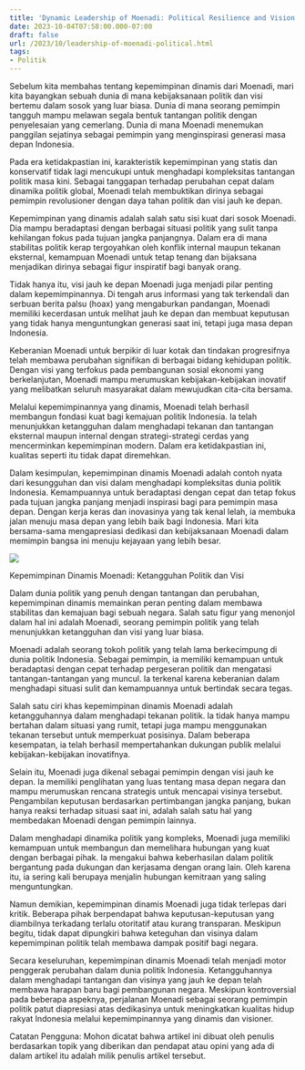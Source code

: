 ```yaml
---
title: 'Dynamic Leadership of Moenadi: Political Resilience and Vision'
date: 2023-10-04T07:58:00.000-07:00
draft: false
url: /2023/10/leadership-of-moenadi-political.html
tags: 
- Politik
---
```


  

Sebelum kita membahas tentang kepemimpinan dinamis dari Moenadi, mari kita bayangkan sebuah dunia di mana kebijaksanaan politik dan visi bertemu dalam sosok yang luar biasa. Dunia di mana seorang pemimpin tangguh mampu melawan segala bentuk tantangan politik dengan penyelesaian yang cemerlang. Dunia di mana Moenadi menemukan panggilan sejatinya sebagai pemimpin yang menginspirasi generasi masa depan Indonesia.

  

Pada era ketidakpastian ini, karakteristik kepemimpinan yang statis dan konservatif tidak lagi mencukupi untuk menghadapi kompleksitas tantangan politik masa kini. Sebagai tanggapan terhadap perubahan cepat dalam dinamika politik global, Moenadi telah membuktikan dirinya sebagai pemimpin revolusioner dengan daya tahan politik dan visi jauh ke depan.

  

Kepemimpinan yang dinamis adalah salah satu sisi kuat dari sosok Moenadi. Dia mampu beradaptasi dengan berbagai situasi politik yang sulit tanpa kehilangan fokus pada tujuan jangka panjangnya. Dalam era di mana stabilitas politik kerap tergoyahkan oleh konflik internal maupun tekanan eksternal, kemampuan Moenadi untuk tetap tenang dan bijaksana menjadikan dirinya sebagai figur inspiratif bagi banyak orang.

  

Tidak hanya itu, visi jauh ke depan Moenadi juga menjadi pilar penting dalam kepemimpinannya. Di tengah arus informasi yang tak terkendali dan serbuan berita palsu (hoax) yang mengaburkan pandangan, Moenadi memiliki kecerdasan untuk melihat jauh ke depan dan membuat keputusan yang tidak hanya menguntungkan generasi saat ini, tetapi juga masa depan Indonesia.

  

Keberanian Moenadi untuk berpikir di luar kotak dan tindakan progresifnya telah membawa perubahan signifikan di berbagai bidang kehidupan politik. Dengan visi yang terfokus pada pembangunan sosial ekonomi yang berkelanjutan, Moenadi mampu merumuskan kebijakan-kebijakan inovatif yang melibatkan seluruh masyarakat dalam mewujudkan cita-cita bersama.

  

Melalui kepemimpinannya yang dinamis, Moenadi telah berhasil membangun fondasi kuat bagi kemajuan politik Indonesia. Ia telah menunjukkan ketangguhan dalam menghadapi tekanan dan tantangan eksternal maupun internal dengan strategi-strategi cerdas yang mencerminkan kepemimpinan modern. Dalam era ketidakpastian ini, kualitas seperti itu tidak dapat diremehkan.

  

Dalam kesimpulan, kepemimpinan dinamis Moenadi adalah contoh nyata dari kesungguhan dan visi dalam menghadapi kompleksitas dunia politik Indonesia. Kemampuannya untuk beradaptasi dengan cepat dan tetap fokus pada tujuan jangka panjang menjadi inspirasi bagi para pemimpin masa depan. Dengan kerja keras dan inovasinya yang tak kenal lelah, ia membuka jalan menuju masa depan yang lebih baik bagi Indonesia. Mari kita bersama-sama mengapresiasi dedikasi dan kebijaksanaan Moenadi dalam memimpin bangsa ini menuju kejayaan yang lebih besar.

  

![](https://blogger.googleusercontent.com/img/b/R29vZ2xl/AVvXsEhlPx0Q0BNoZLU7i8GMNNeM2D5DlmSViZFM7PrqlLUBW2FzEkuHIckrWyj3zDU86feSSxlT0YxNsvgZi6TOv_OV2frp0gofRXVAFllANV6dH13YETFCGQ910CfOB9iIGe7vE7zRmelfBdI/w1200-h630-p-k-no-nu/Politikus+Gerindra+Ini+Bersedia+Jadi+Penjamin+Penangguhan+Habib+Rizieq.jpeg)

  

Kepemimpinan Dinamis Moenadi: Ketangguhan Politik dan Visi

  

Dalam dunia politik yang penuh dengan tantangan dan perubahan, kepemimpinan dinamis memainkan peran penting dalam membawa stabilitas dan kemajuan bagi sebuah negara. Salah satu figur yang menonjol dalam hal ini adalah Moenadi, seorang pemimpin politik yang telah menunjukkan ketangguhan dan visi yang luar biasa.

  

Moenadi adalah seorang tokoh politik yang telah lama berkecimpung di dunia politik Indonesia. Sebagai pemimpin, ia memiliki kemampuan untuk beradaptasi dengan cepat terhadap pergeseran politik dan mengatasi tantangan-tantangan yang muncul. Ia terkenal karena keberanian dalam menghadapi situasi sulit dan kemampuannya untuk bertindak secara tegas.

  

Salah satu ciri khas kepemimpinan dinamis Moenadi adalah ketangguhannya dalam menghadapi tekanan politik. Ia tidak hanya mampu bertahan dalam situasi yang rumit, tetapi juga mampu menggunakan tekanan tersebut untuk memperkuat posisinya. Dalam beberapa kesempatan, ia telah berhasil mempertahankan dukungan publik melalui kebijakan-kebijakan inovatifnya.

  

Selain itu, Moenadi juga dikenal sebagai pemimpin dengan visi jauh ke depan. Ia memiliki penglihatan yang luas tentang masa depan negara dan mampu merumuskan rencana strategis untuk mencapai visinya tersebut. Pengambilan keputusan berdasarkan pertimbangan jangka panjang, bukan hanya reaksi terhadap situasi saat ini, adalah salah satu hal yang membedakan Moenadi dengan pemimpin lainnya.

  

Dalam menghadapi dinamika politik yang kompleks, Moenadi juga memiliki kemampuan untuk membangun dan memelihara hubungan yang kuat dengan berbagai pihak. Ia mengakui bahwa keberhasilan dalam politik bergantung pada dukungan dan kerjasama dengan orang lain. Oleh karena itu, ia sering kali berupaya menjalin hubungan kemitraan yang saling menguntungkan.

  

Namun demikian, kepemimpinan dinamis Moenadi juga tidak terlepas dari kritik. Beberapa pihak berpendapat bahwa keputusan-keputusan yang diambilnya terkadang terlalu otoritatif atau kurang transparan. Meskipun begitu, tidak dapat dipungkiri bahwa keteguhan dan visinya dalam kepemimpinan politik telah membawa dampak positif bagi negara.

  

Secara keseluruhan, kepemimpinan dinamis Moenadi telah menjadi motor penggerak perubahan dalam dunia politik Indonesia. Ketangguhannya dalam menghadapi tantangan dan visinya yang jauh ke depan telah membawa harapan baru bagi pembangunan negara. Meskipun kontroversial pada beberapa aspeknya, perjalanan Moenadi sebagai seorang pemimpin politik patut diapresiasi atas dedikasinya untuk meningkatkan kualitas hidup rakyat Indonesia melalui kepemimpinannya yang dinamis dan visioner.

  

Catatan Pengguna: Mohon dicatat bahwa artikel ini dibuat oleh penulis berdasarkan topik yang diberikan dan pendapat atau opini yang ada di dalam artikel itu adalah milik penulis artikel tersebut.